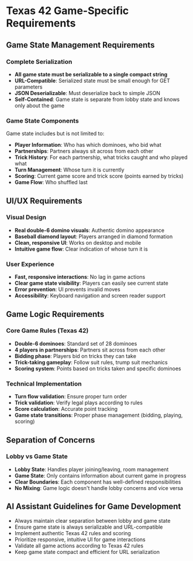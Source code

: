# Texas 42 Game-Specific Requirements

## Game State Management Requirements

### Complete Serialization
- **All game state must be serializable to a single compact string**
- **URL-Compatible**: Serialized state must be small enough for GET parameters
- **JSON Deserializable**: Must deserialize back to simple JSON
- **Self-Contained**: Game state is separate from lobby state and knows only about the game

### Game State Components
Game state includes but is not limited to:
- **Player Information**: Who has which dominoes, who bid what
- **Partnerships**: Partners always sit across from each other
- **Trick History**: For each partnership, what tricks caught and who played what
- **Turn Management**: Whose turn it is currently
- **Scoring**: Current game score and trick score (points earned by tricks)
- **Game Flow**: Who shuffled last

## UI/UX Requirements

### Visual Design
- **Real double-6 domino visuals**: Authentic domino appearance
- **Baseball diamond layout**: Players arranged in diamond formation
- **Clean, responsive UI**: Works on desktop and mobile
- **Intuitive game flow**: Clear indication of whose turn it is

### User Experience
- **Fast, responsive interactions**: No lag in game actions
- **Clear game state visibility**: Players can easily see current state
- **Error prevention**: UI prevents invalid moves
- **Accessibility**: Keyboard navigation and screen reader support

## Game Logic Requirements

### Core Game Rules (Texas 42)
- **Double-6 dominoes**: Standard set of 28 dominoes
- **4 players in partnerships**: Partners sit across from each other
- **Bidding phase**: Players bid on tricks they can take
- **Trick-taking gameplay**: Follow suit rules, trump suit mechanics
- **Scoring system**: Points based on tricks taken and specific dominoes

### Technical Implementation
- **Turn flow validation**: Ensure proper turn order
- **Trick validation**: Verify legal plays according to rules
- **Score calculation**: Accurate point tracking
- **Game state transitions**: Proper phase management (bidding, playing, scoring)

## Separation of Concerns

### Lobby vs Game State
- **Lobby State**: Handles player joining/leaving, room management
- **Game State**: Only contains information about current game in progress
- **Clear Boundaries**: Each component has well-defined responsibilities
- **No Mixing**: Game logic doesn't handle lobby concerns and vice versa

## AI Assistant Guidelines for Game Development
- Always maintain clear separation between lobby and game state
- Ensure game state is always serializable and URL-compatible
- Implement authentic Texas 42 rules and scoring
- Prioritize responsive, intuitive UI for game interactions
- Validate all game actions according to Texas 42 rules
- Keep game state compact and efficient for URL serialization
